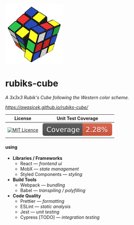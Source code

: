 ![Rubik's Cube](./assets/rubiks_cube_original.png)

# rubiks-cube

*A 3x3x3 Rubik's Cube following the Western color scheme.*

*https://awasicek.github.io/rubiks-cube/*

License | Unit Test Coverage 
------ | ------
[![MIT Licence](https://badges.frapsoft.com/os/mit/mit.svg?v=103)](https://opensource.org/licenses/mit-license.php) | ![Jest Unit Test Coverage](./coverage/badge.svg) 

#### using
* **Libraries / Frameworks**
    * React &mdash; *frontend ui*
    * MobX &mdash; *state management*
    * Styled Components &mdash; *styling*
* **Build Tools**
    * Webpack &mdash; *bundling*
    * Babel &mdash; *transpiling / polyfilling*
* **Code Quality**
    * Prettier &mdash; *formatting*
    * ESLint &mdash; *static analysis*
    * Jest &mdash; *unit testing*
    * Cypress [TODO] &mdash; *integration testing*